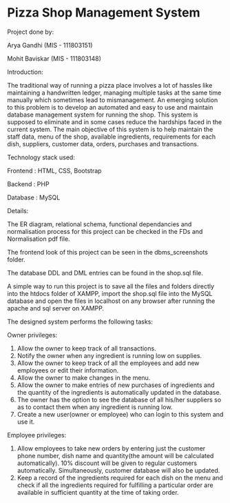 # Pizza Shop Management System

Project done by:

Arya Gandhi (MIS - 111803151)

Mohit Baviskar (MIS - 111803148)


Introduction:

The traditional way of running a pizza place involves a lot of hassles like maintaining a handwritten ledger, managing multiple tasks at the same time manually which sometimes lead to mismanagement. An emerging solution to this problem is to develop an automated and easy to use and maintain database management system for running the shop. This system is supposed to eliminate and in some cases reduce the hardships faced in the current system. The main objective of this system is to help maintain the staff data, menu of the shop, available ingredients, requirements for each dish, suppliers, customer data, orders, purchases and transactions.


Technology stack used:

Frontend : HTML, CSS, Bootstrap

Backend : PHP

Database : MySQL


Details:

The ER diagram, relational schema, functional dependancies and normalisation process for this project can be checked in the FDs and Normalisation pdf file.

The frontend look of this project can be seen in the dbms_screenshots folder.

The database DDL and DML entries can be found in the shop.sql file.

A simple way to run this project is to save all the files and folders directly into the htdocs folder of XAMPP, import the shop.sql file into the MySQL database and open the files in localhost on any browser after running the apache and sql server on XAMPP.


The designed system performs the following tasks:

Owner privileges:
1) Allow the owner to keep track of all transactions.
2) Notify the owner when any ingredient is running low on supplies.
3) Allow the owner to keep track of all the employees and add new employees or edit their information.
4) Allow the owner to make changes in the menu.
5) Allow the owner to make entries of new purchases of ingredients and the quantity of the ingredients is automatically updated in the database.
6) The owner has the option to see the database of all his/her suppliers so as to contact them when any ingredient is running low.
7) Create a new user(owner or employee) who can login to this system and use it.

Employee privileges:
1) Allow employees to take new orders by entering just the customer phone number, dish name and quantity(the amount will be calculated automatically). 10% discount will be given to regular customers automatically. Simultaneously, customer database will also be updated.
2) Keep a record of the ingredients required for each dish on the menu and check if all the ingredients required for fulfilling a particular order are available in sufficient quantity at the time of taking order.
